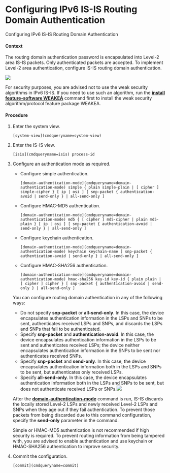 Configuring IPv6 IS-IS Routing Domain Authentication
====================================================

Configuring IPv6 IS-IS Routing Domain Authentication

#### Context

The routing domain authentication password is encapsulated into Level-2 area IS-IS packets. Only authenticated packets are accepted. To implement Level-2 area authentication, configure IS-IS routing domain authentication.

![](public_sys-resources/note_3.0-en-us.png) 

For security purposes, you are advised not to use the weak security algorithms in IPv6 IS-IS. If you need to use such an algorithm, run the [**install feature-software WEAKEA**](cmdqueryname=install+feature-software+WEAKEA) command first to install the weak security algorithm/protocol feature package WEAKEA.



#### Procedure

1. Enter the system view.
   
   
   ```
   [system-view](cmdqueryname=system-view)
   ```
2. Enter the IS-IS view.
   
   
   ```
   [isis](cmdqueryname=isis) process-id
   ```
3. Configure an authentication mode as required.
   
   
   * Configure simple authentication.
     ```
     [domain-authentication-mode](cmdqueryname=domain-authentication-mode) simple { plain simple-plain | [ cipher ] simple-cipher } [ ip | osi ] [ snp-packet { authentication-avoid | send-only } | all-send-only ]
     ```
   * Configure HMAC-MD5 authentication.
     ```
     [domain-authentication-mode](cmdqueryname=domain-authentication-mode) md5 { [ cipher ] md5-cipher | plain md5-plain } [ ip | osi ] [ snp-packet { authentication-avoid | send-only } | all-send-only ]
     ```
   * Configure keychain authentication.
     ```
     [domain-authentication-mode](cmdqueryname=domain-authentication-mode) keychain keychain-name [ snp-packet { authentication-avoid | send-only } | all-send-only ]
     ```
   * Configure HMAC-SHA256 authentication.
     ```
     [domain-authentication-mode](cmdqueryname=domain-authentication-mode) hmac-sha256 key-id key-id { plain plain | [ cipher ] cipher } [ snp-packet { authentication-avoid | send-only } | all-send-only ]
     ```
   
   
   
   You can configure routing domain authentication in any of the following ways:
   
   * Do not specify **snp-packet** or **all-send-only**. In this case, the device encapsulates authentication information in the LSPs and SNPs to be sent, authenticates received LSPs and SNPs, and discards the LSPs and SNPs that fail to be authenticated.
   * Specify **snp-packet** and **authentication-avoid**. In this case, the device encapsulates authentication information in the LSPs to be sent and authenticates received LSPs; the device neither encapsulates authentication information in the SNPs to be sent nor authenticates received SNPs.
   * Specify **snp-packet** and **send-only**. In this case, the device encapsulates authentication information both in the LSPs and SNPs to be sent, but authenticates only received LSPs.
   * Specify **all-send-only**. In this case, the device encapsulates authentication information both in the LSPs and SNPs to be sent, but does not authenticate received LSPs or SNPs.![](public_sys-resources/notice_3.0-en-us.png) 
   
   After the [**domain-authentication-mode**](cmdqueryname=domain-authentication-mode) command is run, IS-IS discards the locally stored Level-2 LSPs and newly received Level-2 LSPs and SNPs when they age out if they fail authentication. To prevent those packets from being discarded due to this command configuration, specify the **send-only** parameter in the command.
   
   Simple or HMAC-MD5 authentication is not recommended if high security is required. To prevent routing information from being tampered with, you are advised to enable authentication and use keychain or HMAC-SHA256 authentication to improve security.
4. Commit the configuration.
   
   
   ```
   [commit](cmdqueryname=commit)
   ```